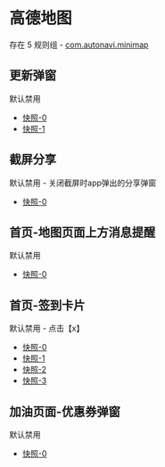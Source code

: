 # 高德地图

存在 5 规则组 - [com.autonavi.minimap](/src/apps/com.autonavi.minimap.ts)

## 更新弹窗

默认禁用

- [快照-0](https://i.gkd.li/import/13379094)
- [快照-1](https://i.gkd.li/import/13379426)

## 截屏分享

默认禁用 - 关闭截屏时app弹出的分享弹窗

- [快照-0](https://i.gkd.li/import/13473388)

## 首页-地图页面上方消息提醒

默认禁用

- [快照-0](https://i.gkd.li/import/12642830)

## 首页-签到卡片

默认禁用 - 点击【x】

- [快照-0](https://i.gkd.li/import/12642842)
- [快照-1](https://i.gkd.li/import/12642845)
- [快照-2](https://i.gkd.li/import/12818770)
- [快照-3](https://i.gkd.li/import/13764540)

## 加油页面-优惠券弹窗

默认禁用

- [快照-0](https://i.gkd.li/import/12642857)
